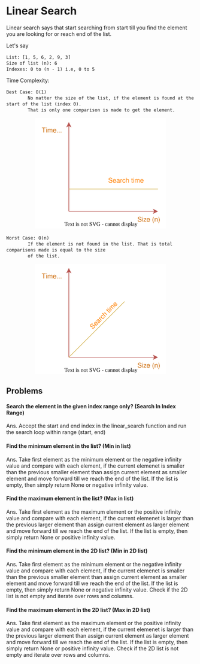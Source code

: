 # Linear Search
Linear search says that start searching from start till you find the element you are looking for or reach end of the list.

Let's say 

    List: [1, 5, 6, 2, 9, 3]
    Size of list (n): 6
    Indexes: 0 to (n - 1) i.e, 0 to 5
    
Time Complexity:

    Best Case: O(1)
            No matter the size of the list, if the element is found at the start of the list (index 0). 
            That is only one comparison is made to get the element.
            
 <p align="center">
<img src="https://github.com/sammaurya/Algo/blob/master/Diagrams/LinearSearchBestCaseComplexity.svg" width="350" title="hover text">
</p>
            
    Worst Case: O(n)
            If the element is not found in the list. That is total comparisons made is equal to the size
            of the list.
            
<p align="center">
<img src="https://github.com/sammaurya/Algo/blob/master/Diagrams/LinearSearchWorstCaseComplexity.svg" width="350" title="hover text">
</p>


## Problems

#### Search the element in the given index range only? (Search In Index Range)


Ans. Accept the start and end index in the linear_search function and run the search loop within range (start, end)

#### Find the minimum element in the list? (Min in list)

Ans. Take first element as the minimum element or the negative infinity value and compare with each element, if the current elemenet is
     smaller than the previous smaller element than assign current element as smaller element and move forward till we reach the end of the list.
     If the list is empty, then simply return None or negative infinity value.
     
#### Find the maximum element in the list? (Max in list)

Ans. Take first element as the maximum element or the positive infinity value and compare with each element, if the current elemenet is
     larger than the previous larger element than assign current element as larger element and move forward till we reach the end of the list.
     If the list is empty, then simply return None or positive infinity value.
     
#### Find the minimum element in the 2D list? (Min in 2D list)

Ans. Take first element as the minimum element or the negative infinity value and compare with each element, if the current elemenet is
     smaller than the previous smaller element than assign current element as smaller element and move forward till we reach the end of the list.
     If the list is empty, then simply return None or negative infinity value.
     Check if the 2D list is not empty and iterate over rows and columns.
     
#### Find the maximum element in the 2D list? (Max in 2D list)

Ans. Take first element as the maximum element or the positive infinity value and compare with each element, if the current elemenet is
     larger than the previous larger element than assign current element as larger element and move forward till we reach the end of the list.
     If the list is empty, then simply return None or positive infinity value.
     Check if the 2D list is not empty and iterate over rows and columns.
